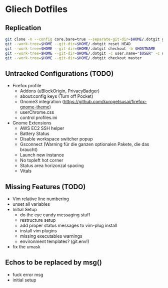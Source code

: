 # Gliech Dotfiles

## Replication
```bash
git clone -n --config core.bare=true --separate-git-dir=$HOME/.dotgit git@github.com:gliech/dotfiles.git $(mktemp -d)
git --work-tree=$HOME --git-dir=$HOME/.dotgit reset HEAD
git --work-tree=$HOME --git-dir=$HOME/.dotgit checkout -b $HOSTNAME
git --work-tree=$HOME --git-dir=$HOME/.dotgit -c user.name="$USER" -c user.email="${USER}@${HOSTNAME}" commit -am "Backed up pre-existing configs to local branch"
git --work-tree=$HOME --git-dir=$HOME/.dotgit checkout master
```

## Untracked Configurations (TODO)
- Firefox profile
  - Addons (uBlockOrigin, PrivacyBadger)
  - about:config keys (Turn off Pocket)
  - Gnome3 integration (https://github.com/kurogetsusai/firefox-gnome-theme)
  - userChrome.css
  - control profiles.ini
- Gnome Extensions
  - AWS EC2 SSH helper
  - Battery Status
  - Disable workspace switcher popup
  - Gsconnect (Warning für die ganzen optionalen Pakete, die das braucht)
  - Launch new instance
  - No topleft hot corner
  - Status area horizonzal spacing
  - Vitals

## Missing Features (TODO)
- Vim relative line numbering
- unset all variables
- Initial Setup
  - do the eye candy messaging stuff
  - restructure setup
  - add proper status messages to vim-plug install
  - install vim plugins
  - missing executables warnings
  - environment templates? (git.env!)
- fix the umask

## Echos to be replaced by msg()
- fuck error msg
- initial setup

